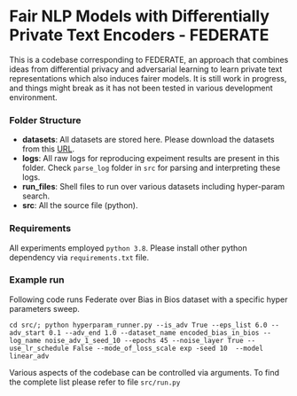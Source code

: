# Fair NLP Models with Differentially Private Text Encoders - FEDERATE

This is a codebase corresponding to FEDERATE, an approach that combines ideas from differential privacy and adversarial learning to learn private text representations which also induces fairer models. It is still work in progress, and things might break as it has not been tested in various development environment. 

### Folder Structure

- **datasets**: All datasets are stored here. Please download the datasets from this [URL](https://drive.google.com/uc?id=1ZmUE-g6FmzPPbZyw3EOki7z4bpzbKGWk). 
- **logs**: All raw logs for reproducing expeiment results are present in this folder. Check ```parse_log``` folder in ```src``` for parsing and interpreting these logs.
- **run_files**: Shell files to run over various datasets including hyper-param search. 
- **src**: All the source file (python).


### Requirements 

All experiments employed ```python 3.8```. Please install other python dependency via ```requirements.txt``` file. 

### Example run 

Following code runs Federate over Bias in Bios dataset with a specific hyper parameters sweep. 

```
cd src/; python hyperparam_runner.py --is_adv True --eps_list 6.0 --adv_start 0.1 --adv_end 1.0 --dataset_name encoded_bias_in_bios --log_name noise_adv_1_seed_10 --epochs 45 --noise_layer True --use_lr_schedule False --mode_of_loss_scale exp -seed 10  --model linear_adv
```

Various aspects of the codebase can be controlled via arguments. To find the complete list please refer to file ```src/run.py```
